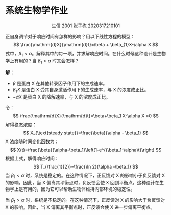 # 系统生物学作业

<center>生信 2001 张子栋 2020317210101</center>

正自身调节对于响应时间有怎样的影响？用以下线性方程的模型：
$$
\frac{\mathrm{d}X}{\mathrm{d}t}=\beta + \beta_{1}X-\alpha X
$$
式中，$\beta_1 < \alpha$。解释其中的每一项，并求解响应时间。在什么时候这种设计是生物学上有用的？当 $\beta_1 > \alpha$ 时又会怎样？

**解：**

+ $\beta$ 是蛋白 X 在其他转录因子作用下的生成速率。
+ $\beta_1 X$ 是蛋白 X 受其自身激活作用下的生成速率，与 X 的浓度成正比。
+ $-\alpha X$ 是蛋白 X 的降解速率，与 X 的浓度成正比。

令：
$$
\frac{\mathrm{d}X}{\mathrm{d}t}=\beta+\beta_1 X-\alpha X =0
$$
解得稳态浓度：
$$
X_{\text{steady state}}=\frac{\beta}{\alpha - \beta_1}
$$
X 浓度随时间变化函数为：
$$
X(t)=\frac{\beta}{\alpha-\beta_1}\left(1-e^{(\beta_1-\alpha)t}\right)
$$
根据上式，解得响应时间：
$$
T_{\frac{1}{2}}=\frac{\ln 2}{\alpha -\beta_1}
$$
当 $\beta_1<\alpha$ 时，系统是稳定的。在这种情况下，正反馈对 X 的影响小于负反馈对 X 的影响。因此，当 X 偏离其平衡点时，负反馈会使 X 回到平衡点。这种设计在生物学上是有用的，因为它可以帮助生物体维持内部环境的稳定性。

当 $\beta_1>\alpha$ 时，系统是不稳定的。在这种情况下，正反馈对 X 的影响大于负反馈对 X 的影响。因此，当 X 偏离其平衡点时，正反馈会使 X 进一步偏离平衡点。